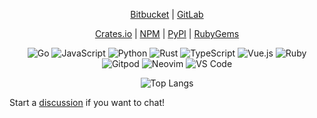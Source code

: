 <p align="center">
  <a href="https://bitbucket.org/spenserblack">Bitbucket</a> | <a href="https://gitlab.com/spenserblack">GitLab</a>
</p>
<p align="center">
  <a href="https://crates.io/users/spenserblack">Crates.io</a> | <a href="https://www.npmjs.com/~spenserblack">NPM</a> | <a href="https://pypi.org/user/spenserblack/">PyPI</a> | <a href="https://rubygems.org/profiles/spenserblack">RubyGems</a>
</p>

<p align="center">
  <img src="https://img.shields.io/badge/Go-%23887788?logo=go&logoColor=white&style=flat" alt="Go">
  <img src="https://img.shields.io/badge/JavaScript-%23887788?logo=javascript&logoColor=white&style=flat" alt="JavaScript">
  <img src="https://img.shields.io/badge/Python-%23887788?logo=python&logoColor=white&style=flat" alt="Python">
  <img src="https://img.shields.io/badge/Rust-%23887788?logo=rust&logoColor=white&style=flat" alt="Rust">
  <img src="https://img.shields.io/badge/TypeScript-%23887788?logo=typescript&logoColor=white&style=flat" alt="TypeScript">
  <img src="https://img.shields.io/badge/Vue.js-%23887788?logo=vuedotjs&logoColor=white&style=flat" alt="Vue.js">
  <img src="https://img.shields.io/badge/Ruby-%23887788?logo=ruby&logoColor=white&style=flat" alt="Ruby">
  <br>
  <img src="https://img.shields.io/badge/Gitpod-%23887788?logo=gitpod&logoColor=white&style=flat" alt="Gitpod">
  <img src="https://img.shields.io/badge/Neovim-%23887788?logo=neovim&logoColor=white&style=flat" alt="Neovim">
  <img src="https://img.shields.io/badge/VS%20Code-%23887788?logo=visualstudiocode&logoColor=white&style=flat" alt="VS Code">
</p>

<p align="center">
  <img src="https://github-readme-stats.vercel.app/api/top-langs/?username=spenserblack&langs_count=6&layout=compact" alt="Top Langs"/>
</p>

<!--
**spenserblack/spenserblack** is a ✨ _special_ ✨ repository because its `README.md` (this file) appears on your GitHub profile.

Here are some ideas to get you started:

- 🔭 I’m currently working on ...
- 🌱 I’m currently learning ...
- 👯 I’m looking to collaborate on ...
- 🤔 I’m looking for help with ...
- 💬 Ask me about ...
- 📫 How to reach me: ...
- 😄 Pronouns: ...
- ⚡ Fun fact: ...
-->

Start a [discussion](https://github.com/spenserblack/spenserblack/discussions) if you want to chat!
